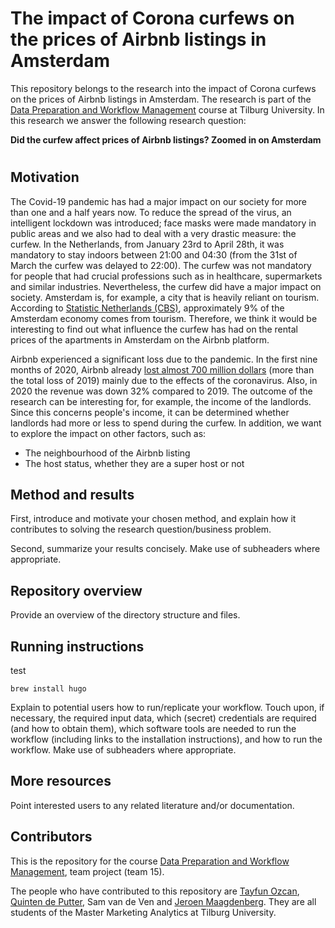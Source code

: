 # The impact of Corona curfews on the prices of Airbnb listings in Amsterdam

This repository belongs to the research into the impact of Corona curfews on the prices of Airbnb listings in Amsterdam. The research is part of the [Data Preparation and Workflow Management](https://dprep.hannesdatta.com) course at Tilburg University. In this research we answer the following research question:

**Did the curfew affect prices of Airbnb listings? Zoomed in on Amsterdam**


# 

## Motivation

The Covid-19 pandemic has had a major impact on our society for more than one and a half years now. To reduce the spread of the virus, an intelligent lockdown was introduced; face masks were made mandatory in public areas and we also had to deal with a very drastic measure: the curfew. In the Netherlands, from January 23rd to April 28th, it was mandatory to stay indoors between 21:00 and 04:30 (from the 31st of March the curfew was delayed to 22:00). The curfew was not mandatory for people that had crucial professions such as in healthcare, supermarkets and similar industries. Nevertheless, the curfew did have a major impact on society. Amsterdam is, for example, a city that is heavily reliant on tourism. According to [Statistic Netherlands (CBS)](https://www.cbs.nl/nl-nl/longread/aanvullende-statistische-diensten/2021/toerismerekeningen-gemeente-amsterdam-2017-2019-?onepage=true), approximately 9% of the Amsterdam economy comes from tourism. Therefore, we think it would be interesting to find out what influence the curfew has had on the rental prices of the apartments in Amsterdam on the Airbnb platform. 

Airbnb experienced a significant loss due to the pandemic. In the first nine months of 2020, Airbnb already [lost almost 700 million dollars](https://fortune.com/2020/11/16/airbnb-ipo-initial-public-offering-coronavirus-impact/) (more than the total loss of 2019) mainly due to the effects of the coronavirus. Also, in 2020 the revenue was down 32% compared to 2019. The outcome of the research can be interesting for, for example, the income of the landlords. Since this concerns people's income, it can be determined whether landlords had more or less to spend during the curfew. In addition, we want to explore the impact on other factors, such as:
- The neighbourhood of the Airbnb listing
- The host status, whether they are a super host or not

## Method and results

First, introduce and motivate your chosen method, and explain how it contributes to solving the research question/business problem.

Second, summarize your results concisely. Make use of subheaders where appropriate.

## Repository overview

Provide an overview of the directory structure and files.

## Running instructions

test
```
brew install hugo
```

Explain to potential users how to run/replicate your workflow. Touch upon, if necessary, the required input data, which (secret) credentials are required (and how to obtain them), which software tools are needed to run the workflow (including links to the installation instructions), and how to run the workflow. Make use of subheaders where appropriate.

## More resources

Point interested users to any related literature and/or documentation.

## Contributors 

This is the repository for the course [Data Preparation and Workflow Management](https://dprep.hannesdatta.com), team project (team 15).

The people who have contributed to this repository are [Tayfun Ozcan](https://github.com/tayfunozcan), [Quinten de Putter](https://github.com/QuintendePutter), Sam van de Ven and [Jeroen Maagdenberg](https://github.com/jeroenmaagdenberg). They are all students of the Master Marketing Analytics at Tilburg University.
